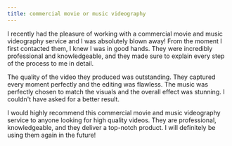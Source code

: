 ```yaml
---
title: commercial movie or music videography
---
```


I recently had the pleasure of working with a commercial movie and music videography service and I was absolutely blown away! From the moment I first contacted them, I knew I was in good hands. They were incredibly professional and knowledgeable, and they made sure to explain every step of the process to me in detail.

The quality of the video they produced was outstanding. They captured every moment perfectly and the editing was flawless. The music was perfectly chosen to match the visuals and the overall effect was stunning. I couldn't have asked for a better result.

I would highly recommend this commercial movie and music videography service to anyone looking for high quality videos. They are professional, knowledgeable, and they deliver a top-notch product. I will definitely be using them again in the future!
